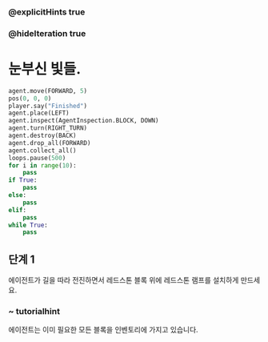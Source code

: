 ### @explicitHints true
### @hideIteration true 
# 눈부신 빛들.

```python
agent.move(FORWARD, 5)
pos(0, 0, 0)
player.say("Finished")
agent.place(LEFT)
agent.inspect(AgentInspection.BLOCK, DOWN) 
agent.turn(RIGHT_TURN)
agent.destroy(BACK)
agent.drop_all(FORWARD)
agent.collect_all()
loops.pause(500)
for i in range(10):
    pass
if True: 
    pass
else: 
    pass
elif:
    pass
while True:
    pass
```

## 단계 1
에이전트가 길을 따라 전진하면서 레드스톤 블록 위에 레드스톤 램프를 설치하게 만드세요.

### ~ tutorialhint
에이전트는 이미 필요한 모든 블록을 인벤토리에 가지고 있습니다.
